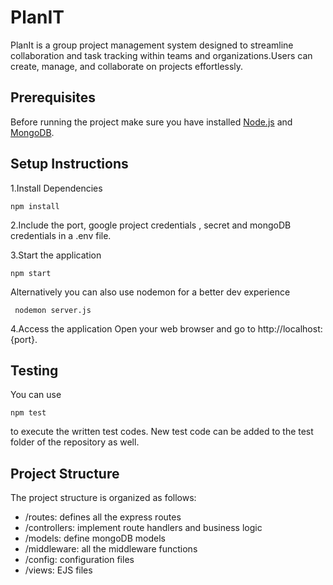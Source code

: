 # PlanIT
PlanIt is a  group project management system designed to streamline collaboration and task tracking within teams and organizations.Users can create, manage, and collaborate on projects effortlessly.

## Prerequisites
Before running the project make sure you have installed [Node.js](https://nodejs.org/en) and [MongoDB](https://www.mongodb.com/).

## Setup Instructions

1.Install Dependencies
   ```
   npm install
   ```
   
2.Include the port, google project credentials , secret and mongoDB credentials in a .env file.

3.Start the application
   ```
   npm start
   ```
  Alternatively you can also use nodemon for a better dev experience
   ```
    nodemon server.js
   ```
   
4.Access the application
   Open your web browser and go to http://localhost:{port}.

## Testing
You can use 
```
npm test
```
to execute the written test codes. New test code can be added to the test folder of the repository as well.



## Project Structure
The project structure is organized as follows:
- /routes: defines all the express routes
- /controllers: implement route handlers and business logic
- /models: define mongoDB models
- /middleware: all the middleware functions
- /config: configuration files
- /views: EJS files
